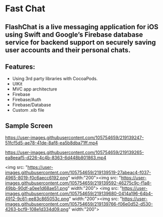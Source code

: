 # Fast Chat

## **FlashChat is a live messaging application for iOS using Swift and Google’s Firebase database service for backend support on securely saving user accounts and their personal chats.**

## Features:
* Using 3rd party libraries with CocoaPods.
* UIKit
* MVC app architecture
* Firebase
* Firebase/Auth
* Firebase/Database
* Custom .xib file

## Sample Screen 
https://user-images.githubusercontent.com/105754659/219139247-51fcf5d5-ae78-41de-8af8-ea5b8dba71ff.mp4

https://user-images.githubusercontent.com/105754659/219139265-ea8eeaf5-d226-4c4b-8363-6d448b801863.mp4

<img src: "https://user-images.githubusercontent.com/105754659/219139519-27abeac4-f037-4965-8019-f0c6aecc6192.png" width:"200"><img src: "https://user-images.githubusercontent.com/105754659/219139592-46275c9c-f1a8-49bb-90df-a0ee1d68ae51.png" width:"200">
<img src: "https://user-images.githubusercontent.com/105754659/219139680-0414a196-64b4-4912-9c61-ee83c865053c.png" width:"200"><img src: "https://user-images.githubusercontent.com/105754659/219139766-f06e0d52-d530-4263-bcf9-108e1d334d09.png" width:"200">



















